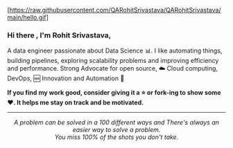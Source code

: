 
[https://raw.githubusercontent.com/QARohitSrivastava/QARohitSrivastava/main/hello.gif]

### Hi there , I'm Rohit Srivastava,

A data engineer passionate about Data Science :bar_chart:. I like automating things, building pipelines, exploring scalability problems and improving efficiency and performance. Strong Advocate for open source, :cloud: Cloud computing, DevOps, :new: Innovation and Automation :robot: 


    
**If you find my work good, consider giving it a :star: or fork-ing to show some :heart:. It helps me stay on track and be motivated.**
<hr>
<p align="center">
   <i>A problem can be solved in a 100 different ways and There's always an easier way to solve a problem.</i>
   <br>
   <i>You miss 100% of the shots you don't take.</i>
   <br>
<br>	
